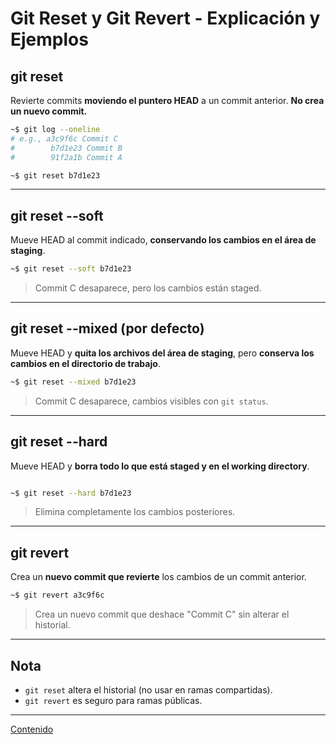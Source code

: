 # Git Reset y Git Revert - Explicación y Ejemplos

## git reset

Revierte commits **moviendo el puntero HEAD** a un commit anterior. **No crea un nuevo commit.**

```bash
~$ git log --oneline
# e.g., a3c9f6c Commit C
#        b7d1e23 Commit B
#        91f2a1b Commit A

~$ git reset b7d1e23
```

---

## git reset --soft

Mueve HEAD al commit indicado, **conservando los cambios en el área de staging**.

```bash
~$ git reset --soft b7d1e23
```

> Commit C desaparece, pero los cambios están staged.

---

## git reset --mixed (por defecto)

Mueve HEAD y **quita los archivos del área de staging**, pero **conserva los cambios en el directorio de trabajo**.

```bash
~$ git reset --mixed b7d1e23
```

> Commit C desaparece, cambios visibles con `git status`.

---

## git reset --hard

Mueve HEAD y **borra todo lo que está staged y en el working directory**.

```bash

~$ git reset --hard b7d1e23
```

> Elimina completamente los cambios posteriores.

---

## git revert

Crea un **nuevo commit que revierte** los cambios de un commit anterior.

```bash
~$ git revert a3c9f6c
```

> Crea un nuevo commit que deshace "Commit C" sin alterar el historial.

---

## Nota

- `git reset` altera el historial (no usar en ramas compartidas).
- `git revert` es seguro para ramas públicas.

---

[Contenido](README.md)
